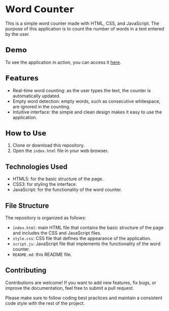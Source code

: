 # 𝗪𝗼𝗿𝗱 𝗖𝗼𝘂𝗻𝘁𝗲𝗿

This is a simple word counter made with HTML, CSS, and JavaScript. The purpose of this application is to count the number of words in a text entered by the user.

## 𝗗𝗲𝗺𝗼

To see the application in action, you can access it [here](https://byalyck.github.io/Projeto/).

## 𝗙𝗲𝗮𝘁𝘂𝗿𝗲𝘀

- Real-time word counting: as the user types the text, the counter is automatically updated.
- Empty word detection: empty words, such as consecutive whitespace, are ignored in the counting.
- Intuitive interface: the simple and clean design makes it easy to use the application.

## 𝗛𝗼𝘄 𝘁𝗼 𝗨𝘀𝗲

1. Clone or download this repository.
2. Open the `index.html` file in your web browser.

## Technologies Used

- HTML5: for the basic structure of the page.
- CSS3: for styling the interface.
- JavaScript: for the functionality of the word counter.

## File Structure

The repository is organized as follows:


- `index.html`: main HTML file that contains the basic structure of the page and includes the CSS and JavaScript files.
- `style.css`: CSS file that defines the appearance of the application.
- `script.js`: JavaScript file that implements the functionality of the word counter.
- `README.md`: this README file.

## Contributing

Contributions are welcome! If you want to add new features, fix bugs, or improve the documentation, feel free to submit a pull request.

Please make sure to follow coding best practices and maintain a consistent code style with the rest of the project.

